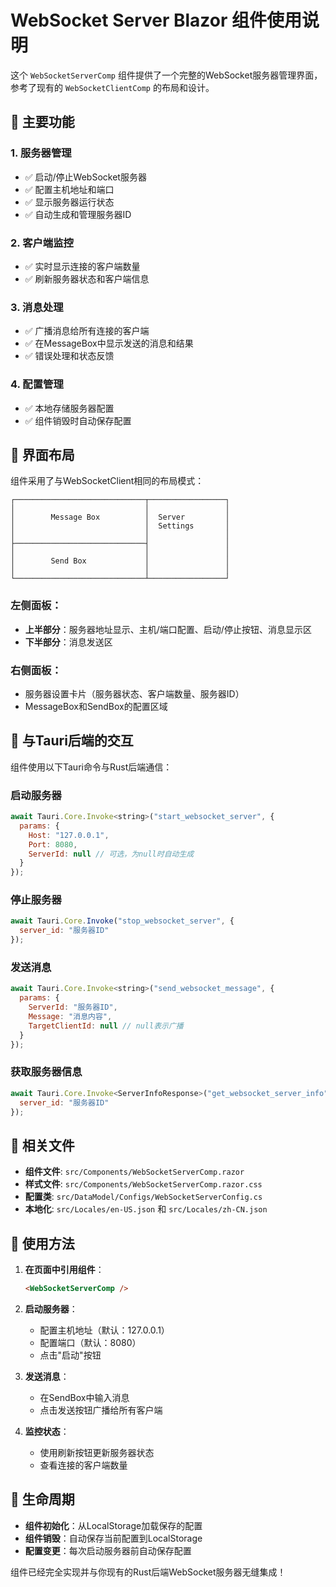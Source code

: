 # WebSocket Server Blazor 组件使用说明

这个 `WebSocketServerComp` 组件提供了一个完整的WebSocket服务器管理界面，参考了现有的 `WebSocketClientComp` 的布局和设计。

## 🎯 主要功能

### 1. **服务器管理**
- ✅ 启动/停止WebSocket服务器
- ✅ 配置主机地址和端口
- ✅ 显示服务器运行状态
- ✅ 自动生成和管理服务器ID

### 2. **客户端监控**
- ✅ 实时显示连接的客户端数量
- ✅ 刷新服务器状态和客户端信息

### 3. **消息处理**
- ✅ 广播消息给所有连接的客户端
- ✅ 在MessageBox中显示发送的消息和结果
- ✅ 错误处理和状态反馈

### 4. **配置管理**
- ✅ 本地存储服务器配置
- ✅ 组件销毁时自动保存配置

## 🎨 界面布局

组件采用了与WebSocketClient相同的布局模式：

```
┌─────────────────────────────┬─────────────────┐
│                             │                 │
│        Message Box          │  Server         │
│                             │  Settings       │
│                             │                 │
├─────────────────────────────┤                 │
│                             │                 │
│        Send Box             │                 │
│                             │                 │
└─────────────────────────────┴─────────────────┘
```

### 左侧面板：
- **上半部分**：服务器地址显示、主机/端口配置、启动/停止按钮、消息显示区
- **下半部分**：消息发送区

### 右侧面板：
- 服务器设置卡片（服务器状态、客户端数量、服务器ID）
- MessageBox和SendBox的配置区域

## 🔧 与Tauri后端的交互

组件使用以下Tauri命令与Rust后端通信：

### 启动服务器
```javascript
await Tauri.Core.Invoke<string>("start_websocket_server", {
  params: {
    Host: "127.0.0.1",
    Port: 8080,
    ServerId: null // 可选，为null时自动生成
  }
});
```

### 停止服务器
```javascript
await Tauri.Core.Invoke("stop_websocket_server", {
  server_id: "服务器ID"
});
```

### 发送消息
```javascript
await Tauri.Core.Invoke<string>("send_websocket_message", {
  params: {
    ServerId: "服务器ID",
    Message: "消息内容",
    TargetClientId: null // null表示广播
  }
});
```

### 获取服务器信息
```javascript
await Tauri.Core.Invoke<ServerInfoResponse>("get_websocket_server_info", {
  server_id: "服务器ID"
});
```

## 📁 相关文件

- **组件文件**: `src/Components/WebSocketServerComp.razor`
- **样式文件**: `src/Components/WebSocketServerComp.razor.css`
- **配置类**: `src/DataModel/Configs/WebSocketServerConfig.cs`
- **本地化**: `src/Locales/en-US.json` 和 `src/Locales/zh-CN.json`

## 🚀 使用方法

1. **在页面中引用组件**：
   ```html
   <WebSocketServerComp />
   ```

2. **启动服务器**：
   - 配置主机地址（默认：127.0.0.1）
   - 配置端口（默认：8080）
   - 点击"启动"按钮

3. **发送消息**：
   - 在SendBox中输入消息
   - 点击发送按钮广播给所有客户端

4. **监控状态**：
   - 使用刷新按钮更新服务器状态
   - 查看连接的客户端数量

## 🔄 生命周期

- **组件初始化**：从LocalStorage加载保存的配置
- **组件销毁**：自动保存当前配置到LocalStorage
- **配置变更**：每次启动服务器前自动保存配置

组件已经完全实现并与你现有的Rust后端WebSocket服务器无缝集成！
